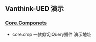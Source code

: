 ## Vanthink-UED 演示

### [Core.Componets](https://github.com/Vanthink-UED/Core.Components)

+ core.crop 一款剪切jQuery插件 演示地址

